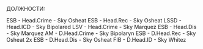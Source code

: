 ДОЛЖНОСТИ:

ESB - Head.Crime - Sky Osheat
ESB - Head.Rec - Sky Osheat
LSSD - Head.ICD - Sky Bipolared
LSV - Head.Crime - Sky Marquez
ESB - Head.Dis - Sky Marquez
AM - D.Head.Crime - Sky Bipolaryn
ESB - D.Head.Rec - Sky Osheat 2x
ESB - D.Head.Dis - Sky Osheat
FIB - D.Head.ID - Sky Whitez
